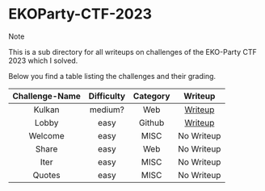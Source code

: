 # EKOParty-CTF-2023

> [!Note]
> This is a sub directory for all writeups on challenges of the EKO-Party CTF 2023 which I solved.
>
> Below you find a table listing the challenges and their grading.
>
> | Challenge-Name | Difficulty | Category | Writeup |
> | :------------: | :--------: | :------: | :-----: |
> | Kulkan | medium? | Web | [Writeup](https://github.com/Aryt3/writeups/tree/main/ekoparty_ctf_2023/Kulkan) |
> | Lobby | easy | Github | [Writeup](https://github.com/Aryt3/writeups/tree/main/ekoparty_ctf_2023/Lobby) |
> | Welcome | easy | MISC | No Writeup |
> | Share | easy | Web | No Writeup |
> | Iter | easy | MISC | No Writeup |
> | Quotes | easy | MISC | No Writeup |
